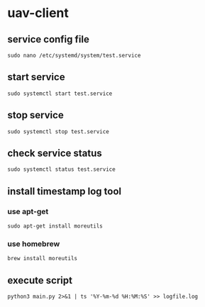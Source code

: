 # uav-client

## service config file

```
sudo nano /etc/systemd/system/test.service
```

## start service

```
sudo systemctl start test.service
```

## stop service

```
sudo systemctl stop test.service
```

## check service status

```
sudo systemctl status test.service
```

## install timestamp log tool

### use apt-get

```
sudo apt-get install moreutils
```

### use homebrew

```
brew install moreutils
```

## execute script

```
python3 main.py 2>&1 | ts '%Y-%m-%d %H:%M:%S' >> logfile.log
```
